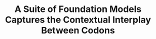 ---
title: "A Suite of Foundation Models Captures the Contextual Interplay Between Codons"
authors: "Naghipourfar M, Chen S, Howard MK, **Macdonald CB**, Saberi A, Hagen T, Mofrad M, Coyote-Maestas W, Goodarzi H"
#journal:
pub_date: "2024-10-14"
image: "/assets/img/pub/2024_naghipourfar.jpg"
#pmid:
#pmcid:
#biorxiv:
biorxiv_version: "2024.10.10.617568"
#pdf:
---